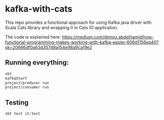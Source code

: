 # kafka-with-cats
This repo provides a functional approach for using Kafka java driver with Scala Cats library and wrapping it in Cats IO application.

The code is explained here: https://medium.com/@mou.abdelhamid/how-functional-programming-makes-working-with-kafka-easier-606d1156ea40?sk=20666df0a63d35748a154e98a9ca19e2

## Running everything:

```bash
sbt
kafkaStart
project/producer run
project/consumer run
```

## Testing

```bash
sbt test it:test
```
